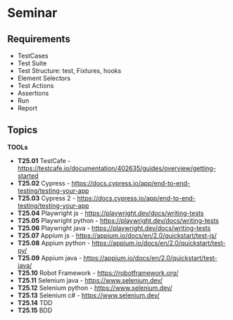 # Seminar 

## Requirements
- TestCases
- Test Suite
- Test Structure: test, Fixtures, hooks
- Element Selectors
- Test Actions
- Assertions
- Run
- Report

## Topics

**TOOLs**  
- **T25.01** TestCafe - https://testcafe.io/documentation/402635/guides/overview/getting-started
- **T25.02** Cypress - https://docs.cypress.io/app/end-to-end-testing/testing-your-app
- **T25.03** Cypress 2 - https://docs.cypress.io/app/end-to-end-testing/testing-your-app
- **T25.04** Playwright js - https://playwright.dev/docs/writing-tests
- **T25.05** Playwright python - https://playwright.dev/docs/writing-tests
- **T25.06** Playwright java - https://playwright.dev/docs/writing-tests
- **T25.07** Appium js - https://appium.io/docs/en/2.0/quickstart/test-js/
- **T25.08** Appium python - https://appium.io/docs/en/2.0/quickstart/test-py/
- **T25.09** Appium java - https://appium.io/docs/en/2.0/quickstart/test-java/
- **T25.10** Robot Framework - https://robotframework.org/ 
- **T25.11** Selenium java - https://www.selenium.dev/
- **T25.12** Selenium python - https://www.selenium.dev/
- **T25.13** Selenium c# - https://www.selenium.dev/
- **T25.14** TDD
- **T25.15** BDD
